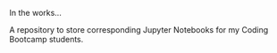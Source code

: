 In the works... 

A repository to store corresponding Jupyter Notebooks for my Coding Bootcamp students. 
